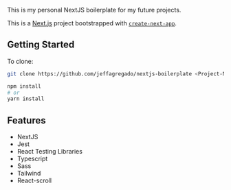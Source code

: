 This is my personal NextJS boilerplate for my future projects.

This is a [Next.js](https://nextjs.org/) project bootstrapped with [`create-next-app`](https://github.com/vercel/next.js/tree/canary/packages/create-next-app).

## Getting Started

To clone:

```bash
git clone https://github.com/jeffagregado/nextjs-boilerplate <Project-Name>

npm install
# or
yarn install
```

## Features

* NextJS
* Jest
* React Testing Libraries
* Typescript
* Sass
* Tailwind
* React-scroll
